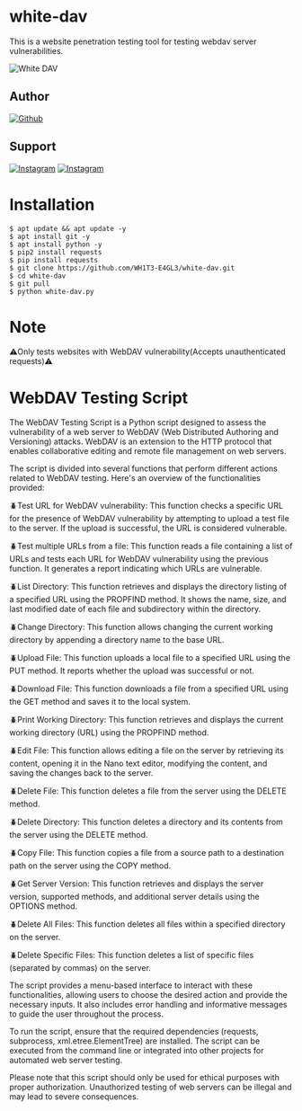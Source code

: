 # white-dav
This is a website penetration testing tool for testing webdav server vulnerabilities.


![White DAV](https://github.com/WH1T3-E4GL3/white-dav/assets/118425907/f9c3ae42-1853-43fe-95f5-d312b113c716)


## Author
<a href="https://github.com/WH1T3-E4GL3"><img title="Github" src="https://img.shields.io/badge/WH1T3-E4GL3-brightgreen?style=for-the-badge&logo=github"></a>
## Support
[![Instagram](https://img.shields.io/badge/TELEGRAM-red?style=for-the-badge&logo=telegram)](https://t.me/Ka_KsHi_HaTaKe)       [![Instagram](https://img.shields.io/badge/INSTAGRAM-FOLLOW-green?style=for-the-badge&logo=instagram)](https://www.instagram.com/_vladimir_putin.___/?igshid=YmMyMTA2M2Y=)


# Installation
    $ apt update && apt update -y
    $ apt install git -y
    $ apt install python -y
    $ pip2 install requests
    $ pip install requests
    $ git clone https://github.com/WH1T3-E4GL3/white-dav.git
    $ cd white-dav
    $ git pull
    $ python white-dav.py
    
    
# Note

⚠️Only tests websites with WebDAV vulnerability(Accepts unauthenticated requests)⚠️ 


# WebDAV Testing Script

The WebDAV Testing Script is a Python script designed to assess the vulnerability of a web server to WebDAV (Web Distributed Authoring and Versioning) attacks. WebDAV is an extension to the HTTP protocol that enables collaborative editing and remote file management on web servers.

The script is divided into several functions that perform different actions related to WebDAV testing. Here's an overview of the functionalities provided:

🪲Test URL for WebDAV vulnerability: This function checks a specific URL for the presence of WebDAV vulnerability by attempting to upload a test file to the server. If the upload is successful, the URL is considered vulnerable.

🪲Test multiple URLs from a file: This function reads a file containing a list of URLs and tests each URL for WebDAV vulnerability using the previous function. It generates a report indicating which URLs are vulnerable.

🪲List Directory: This function retrieves and displays the directory listing of a specified URL using the PROPFIND method. It shows the name, size, and last modified date of each file and subdirectory within the directory.

🪲Change Directory: This function allows changing the current working directory by appending a directory name to the base URL.

🪲Upload File: This function uploads a local file to a specified URL using the PUT method. It reports whether the upload was successful or not.

🪲Download File: This function downloads a file from a specified URL using the GET method and saves it to the local system.

🪲Print Working Directory: This function retrieves and displays the current working directory (URL) using the PROPFIND method.

🪲Edit File: This function allows editing a file on the server by retrieving its content, opening it in the Nano text editor, modifying the content, and saving the changes back to the server.

🪲Delete File: This function deletes a file from the server using the DELETE method.

🪲Delete Directory: This function deletes a directory and its contents from the server using the DELETE method.

🪲Copy File: This function copies a file from a source path to a destination path on the server using the COPY method.

🪲Get Server Version: This function retrieves and displays the server version, supported methods, and additional server details using the OPTIONS method.

🪲Delete All Files: This function deletes all files within a specified directory on the server.

🪲Delete Specific Files: This function deletes a list of specific files (separated by commas) on the server.

The script provides a menu-based interface to interact with these functionalities, allowing users to choose the desired action and provide the necessary inputs. It also includes error handling and informative messages to guide the user throughout the process.

To run the script, ensure that the required dependencies (requests, subprocess, xml.etree.ElementTree) are installed. The script can be executed from the command line or integrated into other projects for automated web server testing.

Please note that this script should only be used for ethical purposes with proper authorization. Unauthorized testing of web servers can be illegal and may lead to severe consequences.
